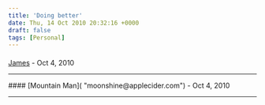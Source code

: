 ```yaml
---
title: 'Doing better'
date: Thu, 14 Oct 2010 20:32:16 +0000
draft: false
tags: [Personal]
---
```



#### 
[James]( "jbowes@gmail.com") - <time datetime="2010-10-14 17:04:56">Oct 4, 2010</time>


<hr />
#### 
[Mountain Man]( "moonshine@applecider.com") - <time datetime="2010-10-14 17:15:59">Oct 4, 2010</time>


<hr />

